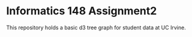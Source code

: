 # Informatics 148 Assignment2

This repository holds a basic d3 tree graph for student data at UC Irvine.
